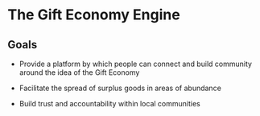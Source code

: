 The Gift Economy Engine
=======================

Goals
-----

 - Provide a platform by which people can connect and build community around the idea of the Gift Economy

 - Facilitate the spread of surplus goods in areas of abundance
 
 - Build trust and accountability within local communities
 
